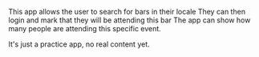 This app allows the user to search for bars in their locale
They can then login and mark that they will be attending this bar
The app can show how many people are attending this specific event.

It's just a practice app, no real content yet. 
